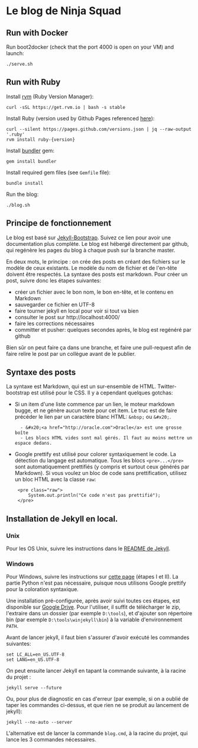 # Le blog de Ninja Squad

## Run with Docker

Run boot2docker (check that the port 4000 is open on your VM) and launch:

    ./serve.sh

## Run with Ruby

Install [rvm](https://rvm.io/) (Ruby Version Manager):

    curl -sSL https://get.rvm.io | bash -s stable

Install Ruby (version used by Github Pages referenced [here](https://pages.github.com/versions/)):

    curl --silent https://pages.github.com/versions.json | jq --raw-output '.ruby'
    rvm install ruby-{version}

Install [bundler](http://bundler.io/) gem:

    gem install bundler

Install required gem files (see `Gemfile` file):

    bundle install

Run the blog:

    ./blog.sh

## Principe de fonctionnement

Le blog est basé sur <a href="http://jekyllbootstrap.com">Jekyll-Bootstrap</a>.
Suivez ce lien pour avoir une documentation plus complète. Le blog est hébergé
directement par github, qui regénère les pages du blog à chaque push sur la branche master.

En deux mots, le principe : on crée des posts en créant des fichiers sur le modèle de ceux existants.
Le modèle du nom de fichier et de l'en-tête doivent être respectés. La syntaxe des posts est markdown.
Pour créer un post, suivre donc les étapes suivantes:

 - créer un fichier avec le bon nom, le bon en-tête, et le contenu en Markdown
 - sauvegarder ce fichier en UTF-8
 - faire tourner jekyll en local pour voir si tout va bien
 - consulter le post sur http://localhost:4000/
 - faire les corrections nécessaires
 - committer et pusher: quelques secondes après, le blog est regénéré par github

Bien sûr on peut faire ça dans une branche, et faire une pull-request afin de faire relire le post
par un collègue avant de le publier.

## Syntaxe des posts

La syntaxe est Markdown, qui est un sur-ensemble de HTML. Twitter-bootstrap est utilisé pour le CSS.
Il y a cependant quelques gotchas:

 - Si un item d'une liste commence par un lien, le moteur markdown bugge, et ne génère aucun texte pour
 cet item. Le truc est de faire précéder le lien par un caractère blanc HTML: `&nbsp;` ou `&#x20;`.

         - &#x20;<a href="http://oracle.com">Oracle</a> est une grosse boîte
         - Les blocs HTML vides sont mal gérés. Il faut au moins mettre un espace dedans.

 - Google prettify est utilisé pour colorer syntaxiquement le code. La détection du langage est automatique.
 Tous les blocs `<pre>...</pre>` sont automatiquement prettifiés (y compris et surtout ceux générés par Markdown).
 Si vous voulez un bloc de code sans prettification, utilisez un bloc HTML avec la classe `raw`:

        <pre class="raw">
            System.out.println("Ce code n'est pas prettifié");
        </pre>

## Installation de Jekyll en local.

### Unix

Pour les OS Unix, suivre les instructions dans le <a href="https://github.com/mojombo/jekyll/wiki/install">README de Jekyll</a>.

### Windows

Pour Windows, suivre les instructions sur
<a href="http://forresst.github.com/2012/03/20/Installer-Jekyll-Sous-Windows/">cette page</a> (étapes I et II).
La partie Python n'est pas nécessaire, puisque nous utilisons Google prettify pour la coloration syntaxique.

Une installation pré-configurée, après avoir suivi toutes ces étapes, est disponible
sur <a href="https://docs.google.com/a/ninja-squad.com/open?id=0B0FLWwufPzrTbUhVNWlOQzZoREk">Google Drive</a>.
Pour l'utiliser, il suffit de télécharger le zip, l'extraire dans un dossier (par exemple `D:\tools`),
et d'ajouter son répertoire bin (par exemple `D:\tools\winjekyll\bin`) à la variable d'environnement `PATH`.

Avant de lancer jekyll, il faut bien s'assurer d'avoir exécuté les commandes suivantes:

    set LC_ALL=en_US.UTF-8
    set LANG=en_US.UTF-8

On peut ensuite lancer Jekyll en tapant la commande suivante, à la racine du projet :

    jekyll serve --future

Ou, pour plus de diagnostic en cas d'erreur (par exemple, si on a oublié de taper les commandes ci-dessus, et que rien
ne se produit au lancement de jekyll):

    jekyll --no-auto --server

L'alternative est de lancer la commande `blog.cmd`, à la racine du projet, qui lance les 3 commandes nécessaires.
